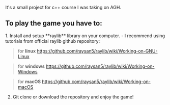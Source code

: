 
It's a small project for c++ course I was taking on AGH.

  <h2>To play the game you have to:</h2>
1. Install and setup **raylib** library on your computer.
- I recommend using tutorials from official raylib github repository:

  > for **linux** https://github.com/raysan5/raylib/wiki/Working-on-GNU-Linux

  > for **windows** https://github.com/raysan5/raylib/wiki/Working-on-Windows

  > for **macOS** https://github.com/raysan5/raylib/wiki/Working-on-macOS
2. Git clone or download the repository and enjoy the game!
  
